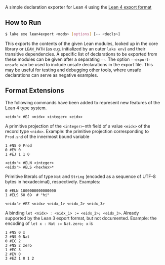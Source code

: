A simple declaration exporter for Lean 4 using the [Lean 4 export format](https://ammkrn.github.io/type_checking_in_lean4/export_format.html)

## How to Run

```sh
$ lake exe lean4export <mods> [options] [-- <decls>]
```
This exports the contents of the given Lean modules, looked up in the core library or `LEAN_PATH` (as e.g. initialized by an outer `lake env`) and their transitive dependencies.
A specific list of declarations to be exported from these modules can be given after a separating `--`.
The option `--export-unsafe` can be used to include unsafe declarations in the export file. This may be useful for testing and debugging other tools, where unsafe declarations can serve as negative examples.


## Format Extensions

The following commands have been added to represent new features of the Lean 4 type system.

```
<eidx'> #EJ <nidx> <integer> <eidx>
```
A primitive projection of the `<integer>`-nth field of a value `<eidx>` of the record type `<nidx>`.
Example: the primitive projection corresponding to `Prod.snd` of the innermost bound variable
```
1 #NS 0 Prod
0 #EV 0
1 #EJ 1 1 0
```

```
<eidx'> #ELN <integer>
<eidx'> #ELS <hexhex>*
```
Primitive literals of type `Nat` and `String` (encoded as a sequence of UTF-8 bytes in hexadecimal), respectively.
Examples:
```
0 #ELN 1000000000000000
1 #ELS 68 69  # "hi"
```

```
<eidx'> #EZ <nidx> <eidx_1> <eidx_2> <eidx_3>
```
A binding `let <nidx> : <eidx_1> := <eidx_2>; <eidx_3>`.
Already supported by the Lean 3 export format, but not documented.
Example: the encoding of `let x : Nat := Nat.zero; x` is
```
1 #NS 0 x
2 #NS 0 Nat
0 #EC 2 
3 #NS 2 zero
1 #EC 3 
2 #EV 0
3 #EZ 1 0 1 2
```
